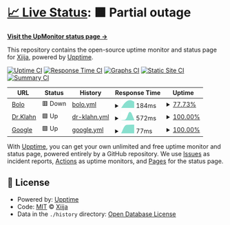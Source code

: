 # [📈 Live Status](https://Xiija.github.io/UpMonitor): <!--live status--> **🟧 Partial outage**

[**Visit the UpMonitor status page →**](https://Xiija.github.io/UpMonitor)

 <!-- <a href="https://Xiija.github.io/UpMonitor" target="_blank" rel="noopener">**Visit the UpMonitor status page →**</a> -->

This repository contains the open-source uptime monitor and status page for [Xiija](https://Xiija.github.io/UpMonitor), powered by [Upptime](https://github.com/upptime/upptime).

[![Uptime CI](https://github.com/Xiija/UpMonitor/workflows/Uptime%20CI/badge.svg)](https://github.com/upptime/upptime/actions?query=workflow%3A%22Uptime+CI%22)
[![Response Time CI](https://github.com/Xiija/UpMonitor/workflows/Response%20Time%20CI/badge.svg)](https://github.com/upptime/upptime/actions?query=workflow%3A%22Response+Time+CI%22)
[![Graphs CI](https://github.com/Xiija/UpMonitor/workflows/Graphs%20CI/badge.svg)](https://github.com/upptime/upptime/actions?query=workflow%3A%22Graphs+CI%22)
[![Static Site CI](https://github.com/Xiija/UpMonitor/workflows/Static%20Site%20CI/badge.svg)](https://github.com/upptime/upptime/actions?query=workflow%3A%22Static+Site+CI%22)
[![Summary CI](https://github.com/Xiija/UpMonitor/workflows/Summary%20CI/badge.svg)](https://github.com/upptime/upptime/actions?query=workflow%3A%22Summary+CI%22)

<!--start: status pages-->
<!-- This summary is generated by Upptime (https://github.com/upptime/upptime) -->
<!-- Do not edit this manually, your changes will be overwritten -->
<!-- prettier-ignore -->
| URL | Status | History | Response Time | Uptime |
| --- | ------ | ------- | ------------- | ------ |
| <img alt="" src="https://favicons.githubusercontent.com/bolo.xiija.repl.co" height="13"> [Bolo](https://Bolo.xiija.repl.co) | 🟥 Down | [bolo.yml](https://github.com/Xiija/UpMonitor/commits/master/history/bolo.yml) | <details><summary><img alt="Response time graph" src="./graphs/bolo/response-time-week.png" height="20"> 184ms</summary><br><a href="https://Xiija.github.io/UpMonitor/history/bolo"><img alt="Response time 184" src="https://img.shields.io/endpoint?url=https%3A%2F%2Fraw.githubusercontent.com%2FXiija%2FUpMonitor%2Fmaster%2Fapi%2Fbolo%2Fresponse-time.json"></a><br><a href="https://Xiija.github.io/UpMonitor/history/bolo"><img alt="24-hour response time 184" src="https://img.shields.io/endpoint?url=https%3A%2F%2Fraw.githubusercontent.com%2FXiija%2FUpMonitor%2Fmaster%2Fapi%2Fbolo%2Fresponse-time-day.json"></a><br><a href="https://Xiija.github.io/UpMonitor/history/bolo"><img alt="7-day response time 184" src="https://img.shields.io/endpoint?url=https%3A%2F%2Fraw.githubusercontent.com%2FXiija%2FUpMonitor%2Fmaster%2Fapi%2Fbolo%2Fresponse-time-week.json"></a><br><a href="https://Xiija.github.io/UpMonitor/history/bolo"><img alt="30-day response time 184" src="https://img.shields.io/endpoint?url=https%3A%2F%2Fraw.githubusercontent.com%2FXiija%2FUpMonitor%2Fmaster%2Fapi%2Fbolo%2Fresponse-time-month.json"></a><br><a href="https://Xiija.github.io/UpMonitor/history/bolo"><img alt="1-year response time 184" src="https://img.shields.io/endpoint?url=https%3A%2F%2Fraw.githubusercontent.com%2FXiija%2FUpMonitor%2Fmaster%2Fapi%2Fbolo%2Fresponse-time-year.json"></a></details> | <details><summary><a href="https://Xiija.github.io/UpMonitor/history/bolo">77.73%</a></summary><a href="https://Xiija.github.io/UpMonitor/history/bolo"><img alt="All-time uptime 77.73%" src="https://img.shields.io/endpoint?url=https%3A%2F%2Fraw.githubusercontent.com%2FXiija%2FUpMonitor%2Fmaster%2Fapi%2Fbolo%2Fuptime.json"></a><br><a href="https://Xiija.github.io/UpMonitor/history/bolo"><img alt="24-hour uptime 77.73%" src="https://img.shields.io/endpoint?url=https%3A%2F%2Fraw.githubusercontent.com%2FXiija%2FUpMonitor%2Fmaster%2Fapi%2Fbolo%2Fuptime-day.json"></a><br><a href="https://Xiija.github.io/UpMonitor/history/bolo"><img alt="7-day uptime 77.73%" src="https://img.shields.io/endpoint?url=https%3A%2F%2Fraw.githubusercontent.com%2FXiija%2FUpMonitor%2Fmaster%2Fapi%2Fbolo%2Fuptime-week.json"></a><br><a href="https://Xiija.github.io/UpMonitor/history/bolo"><img alt="30-day uptime 77.73%" src="https://img.shields.io/endpoint?url=https%3A%2F%2Fraw.githubusercontent.com%2FXiija%2FUpMonitor%2Fmaster%2Fapi%2Fbolo%2Fuptime-month.json"></a><br><a href="https://Xiija.github.io/UpMonitor/history/bolo"><img alt="1-year uptime 77.73%" src="https://img.shields.io/endpoint?url=https%3A%2F%2Fraw.githubusercontent.com%2FXiija%2FUpMonitor%2Fmaster%2Fapi%2Fbolo%2Fuptime-year.json"></a></details>
| <img alt="" src="https://favicons.githubusercontent.com/dr-klahn--xiija.repl.co" height="13"> [Dr.Klahn](https://Dr-Klahn--xiija.repl.co) | 🟩 Up | [dr-klahn.yml](https://github.com/Xiija/UpMonitor/commits/master/history/dr-klahn.yml) | <details><summary><img alt="Response time graph" src="./graphs/dr-klahn/response-time-week.png" height="20"> 572ms</summary><br><a href="https://Xiija.github.io/UpMonitor/history/dr-klahn"><img alt="Response time 572" src="https://img.shields.io/endpoint?url=https%3A%2F%2Fraw.githubusercontent.com%2FXiija%2FUpMonitor%2Fmaster%2Fapi%2Fdr-klahn%2Fresponse-time.json"></a><br><a href="https://Xiija.github.io/UpMonitor/history/dr-klahn"><img alt="24-hour response time 572" src="https://img.shields.io/endpoint?url=https%3A%2F%2Fraw.githubusercontent.com%2FXiija%2FUpMonitor%2Fmaster%2Fapi%2Fdr-klahn%2Fresponse-time-day.json"></a><br><a href="https://Xiija.github.io/UpMonitor/history/dr-klahn"><img alt="7-day response time 572" src="https://img.shields.io/endpoint?url=https%3A%2F%2Fraw.githubusercontent.com%2FXiija%2FUpMonitor%2Fmaster%2Fapi%2Fdr-klahn%2Fresponse-time-week.json"></a><br><a href="https://Xiija.github.io/UpMonitor/history/dr-klahn"><img alt="30-day response time 572" src="https://img.shields.io/endpoint?url=https%3A%2F%2Fraw.githubusercontent.com%2FXiija%2FUpMonitor%2Fmaster%2Fapi%2Fdr-klahn%2Fresponse-time-month.json"></a><br><a href="https://Xiija.github.io/UpMonitor/history/dr-klahn"><img alt="1-year response time 572" src="https://img.shields.io/endpoint?url=https%3A%2F%2Fraw.githubusercontent.com%2FXiija%2FUpMonitor%2Fmaster%2Fapi%2Fdr-klahn%2Fresponse-time-year.json"></a></details> | <details><summary><a href="https://Xiija.github.io/UpMonitor/history/dr-klahn">100.00%</a></summary><a href="https://Xiija.github.io/UpMonitor/history/dr-klahn"><img alt="All-time uptime 100.00%" src="https://img.shields.io/endpoint?url=https%3A%2F%2Fraw.githubusercontent.com%2FXiija%2FUpMonitor%2Fmaster%2Fapi%2Fdr-klahn%2Fuptime.json"></a><br><a href="https://Xiija.github.io/UpMonitor/history/dr-klahn"><img alt="24-hour uptime 100.00%" src="https://img.shields.io/endpoint?url=https%3A%2F%2Fraw.githubusercontent.com%2FXiija%2FUpMonitor%2Fmaster%2Fapi%2Fdr-klahn%2Fuptime-day.json"></a><br><a href="https://Xiija.github.io/UpMonitor/history/dr-klahn"><img alt="7-day uptime 100.00%" src="https://img.shields.io/endpoint?url=https%3A%2F%2Fraw.githubusercontent.com%2FXiija%2FUpMonitor%2Fmaster%2Fapi%2Fdr-klahn%2Fuptime-week.json"></a><br><a href="https://Xiija.github.io/UpMonitor/history/dr-klahn"><img alt="30-day uptime 100.00%" src="https://img.shields.io/endpoint?url=https%3A%2F%2Fraw.githubusercontent.com%2FXiija%2FUpMonitor%2Fmaster%2Fapi%2Fdr-klahn%2Fuptime-month.json"></a><br><a href="https://Xiija.github.io/UpMonitor/history/dr-klahn"><img alt="1-year uptime 100.00%" src="https://img.shields.io/endpoint?url=https%3A%2F%2Fraw.githubusercontent.com%2FXiija%2FUpMonitor%2Fmaster%2Fapi%2Fdr-klahn%2Fuptime-year.json"></a></details>
| <img alt="" src="https://www.google.com/favicon.ico" height="13"> [Google](https://www.google.com) | 🟩 Up | [google.yml](https://github.com/Xiija/UpMonitor/commits/master/history/google.yml) | <details><summary><img alt="Response time graph" src="./graphs/google/response-time-week.png" height="20"> 77ms</summary><br><a href="https://Xiija.github.io/UpMonitor/history/google"><img alt="Response time 77" src="https://img.shields.io/endpoint?url=https%3A%2F%2Fraw.githubusercontent.com%2FXiija%2FUpMonitor%2Fmaster%2Fapi%2Fgoogle%2Fresponse-time.json"></a><br><a href="https://Xiija.github.io/UpMonitor/history/google"><img alt="24-hour response time 77" src="https://img.shields.io/endpoint?url=https%3A%2F%2Fraw.githubusercontent.com%2FXiija%2FUpMonitor%2Fmaster%2Fapi%2Fgoogle%2Fresponse-time-day.json"></a><br><a href="https://Xiija.github.io/UpMonitor/history/google"><img alt="7-day response time 77" src="https://img.shields.io/endpoint?url=https%3A%2F%2Fraw.githubusercontent.com%2FXiija%2FUpMonitor%2Fmaster%2Fapi%2Fgoogle%2Fresponse-time-week.json"></a><br><a href="https://Xiija.github.io/UpMonitor/history/google"><img alt="30-day response time 77" src="https://img.shields.io/endpoint?url=https%3A%2F%2Fraw.githubusercontent.com%2FXiija%2FUpMonitor%2Fmaster%2Fapi%2Fgoogle%2Fresponse-time-month.json"></a><br><a href="https://Xiija.github.io/UpMonitor/history/google"><img alt="1-year response time 77" src="https://img.shields.io/endpoint?url=https%3A%2F%2Fraw.githubusercontent.com%2FXiija%2FUpMonitor%2Fmaster%2Fapi%2Fgoogle%2Fresponse-time-year.json"></a></details> | <details><summary><a href="https://Xiija.github.io/UpMonitor/history/google">100.00%</a></summary><a href="https://Xiija.github.io/UpMonitor/history/google"><img alt="All-time uptime 100.00%" src="https://img.shields.io/endpoint?url=https%3A%2F%2Fraw.githubusercontent.com%2FXiija%2FUpMonitor%2Fmaster%2Fapi%2Fgoogle%2Fuptime.json"></a><br><a href="https://Xiija.github.io/UpMonitor/history/google"><img alt="24-hour uptime 100.00%" src="https://img.shields.io/endpoint?url=https%3A%2F%2Fraw.githubusercontent.com%2FXiija%2FUpMonitor%2Fmaster%2Fapi%2Fgoogle%2Fuptime-day.json"></a><br><a href="https://Xiija.github.io/UpMonitor/history/google"><img alt="7-day uptime 100.00%" src="https://img.shields.io/endpoint?url=https%3A%2F%2Fraw.githubusercontent.com%2FXiija%2FUpMonitor%2Fmaster%2Fapi%2Fgoogle%2Fuptime-week.json"></a><br><a href="https://Xiija.github.io/UpMonitor/history/google"><img alt="30-day uptime 100.00%" src="https://img.shields.io/endpoint?url=https%3A%2F%2Fraw.githubusercontent.com%2FXiija%2FUpMonitor%2Fmaster%2Fapi%2Fgoogle%2Fuptime-month.json"></a><br><a href="https://Xiija.github.io/UpMonitor/history/google"><img alt="1-year uptime 100.00%" src="https://img.shields.io/endpoint?url=https%3A%2F%2Fraw.githubusercontent.com%2FXiija%2FUpMonitor%2Fmaster%2Fapi%2Fgoogle%2Fuptime-year.json"></a></details>

<!--end: status pages-->

With [Upptime](https://upptime.js.org), you can get your own unlimited and free uptime monitor and status page, powered entirely by a GitHub repository. We use [Issues](https://github.com/Xiija/UpMonitor/issues) as incident reports, [Actions](https://github.com/Xiija/UpMonitor/actions) as uptime monitors, and [Pages](https://Xiija.github.io/UpMonitor) for the status page.

## 📄 License

- Powered by: [Upptime](https://github.com/upptime/upptime)
- Code: [MIT](./LICENSE) © [Xiija](https://Xiija.github.io/UpMonitor)
- Data in the `./history` directory: [Open Database License](https://opendatacommons.org/licenses/odbl/1-0/)
